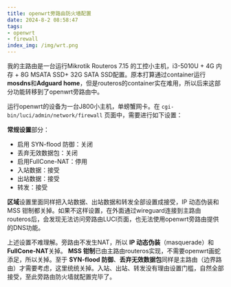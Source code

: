 ```yaml
---
title: openwrt旁路由防火墙配置
date: 2024-8-2 08:58:47
tags:
- openwrt
- firewall
index_img: /img/wrt.png
---
```

我的主路由是一台运行Mikrotik Routeros 7.15 的工控小主机，i3-5010U + 4G 内存 + 8G MSATA SSD+ 32G SATA SSD配置。原本打算通过container运行 **mosdns**和**Adguard home**，但是routeros的container实在难用，所以后来这部分功能转移到了openwrt旁路由中。

运行openwrt的设备为一台J800小主机，单螃蟹网卡。在 `cgi-bin/luci/admin/network/firewall` 页面中，需要进行如下设置：

**常规设置**部分：
* 启用 SYN-flood 防御：关闭
* 丢弃无效数据包：关闭
* 启用FullCone-NAT：停用
* 入站数据：接受
* 出站数据：接受
* 转发：接受

**区域**设置里面同样把入站数据、出站数据和转发全部设置成接受，IP 动态伪装和MSS 钳制都关掉。如果不这样设置，在外面通过wireguard连接到主路由routeros后，会发现无法访问旁路由LUCI页面，也无法使用openwrt旁路由提供的DNS功能。

上述设置不难理解。旁路由不发生NAT，所以 **IP 动态伪装**（masquerade）和**FullCone-NAT**关掉。 **MSS 钳制**已由主路由routeros实现，不需要openwrt画蛇添足，所以关掉。至于 **SYN-flood 防御**、**丢弃无效数据包**同样是主路由（边界路由）才需要考虑，这里统统关掉。入站、出站、转发没有理由设置门槛，自然全部接受，至此旁路由防火墙就配置完毕了。